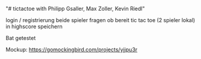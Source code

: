 "# tictactoe with Philipp Gsaller, Max Zoller, Kevin Riedl" 

login / registrierung
beide spieler fragen ob bereit
tic tac toe (2 spieler lokal)
in highscore speichern

Bat getestet

Mockup: https://gomockingbird.com/projects/yjjpu3r
